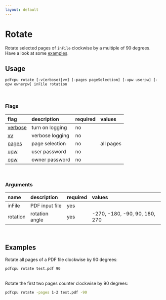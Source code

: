 ```yaml
---
layout: default
---
```


# Rotate

Rotate selected pages of `inFile` clockwise by a multiple of 90 degrees. Have a look at some [examples](#examples).

## Usage

```
pdfcpu rotate [-v(erbose)|vv] [-pages pageSelection] [-upw userpw] [-opw ownerpw] inFile rotation
```

<br>

### Flags

| flag                             | description     | required | values
|:---------------------------------|:----------------|:---------|:------
| [verbose](../getting_started.md) | turn on logging | no
| [vv](../getting_started.md)      | verbose logging | no
| [pages](../getting_started/page_selection) | page selection  | no | all pages
| [upw](../getting_started.md)     | user password   | no
| [opw](../getting_started.md)     | owner password  | no

<br>

### Arguments

| name         | description    | required | values
|:-------------|:---------------|:---------|:-
| inFile       | PDF input file | yes
| rotation     | rotation angle | yes      | -270, -180, -90, 90, 180, 270

<br>

## Examples

Rotate all pages of a PDF file clockwise by 90 degrees:

```sh
pdfcpu rotate test.pdf 90
```

<br>
Rotate the first two pages counter clockwise by 90 degrees:

```sh
pdfcpu rotate -pages 1-2 test.pdf -90
```